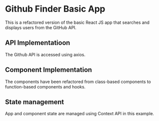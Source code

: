 # Github Finder Basic App

This is a refactored version of the basic React JS app that searches and displays users from the GitHub API. 

## API Implementatioon

The Github API is accessed using axios.

## Component Implementation

The components have been refactored from class-based components to function-based components and hooks. 
## State management

App and component state are managed using Context API in this example.
